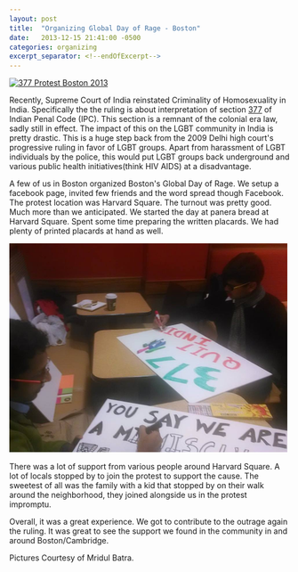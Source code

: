 ```yaml
---
layout: post
title:  "Organizing Global Day of Rage - Boston"
date:   2013-12-15 21:41:00 -0500
categories: organizing
excerpt_separator: <!--endOfExcerpt-->
---
```


<a data-flickr-embed="true"  href="https://www.flickr.com/photos/140593900@N05/albums/72157666323442572" title="377 Protest Boston 2013"><img src="https://farm2.staticflickr.com/1607/26083465845_90396292e1_z.jpg" width="640" height="360" alt="377 Protest Boston 2013"></a><script async src="//embedr.flickr.com/assets/client-code.js" charset="utf-8"></script>

<!--
<div id="fb-root"></div>
<script>(function(d, s, id) {
  var js, fjs = d.getElementsByTagName(s)[0];
  if (d.getElementById(id)) return;
  js = d.createElement(s); js.id = id;
  js.src = "//connect.facebook.net/en_US/sdk.js#xfbml=1&version=v2.5";
  fjs.parentNode.insertBefore(js, fjs);
}(document, 'script', 'facebook-jssdk'));</script>

<div class="fb-post" data-href="https://www.facebook.com/events/547260875364568/permalink/548845778539411/" data-width="500"><div class="fb-xfbml-parse-ignore"><blockquote cite="https://www.facebook.com/events/547260875364568/permalink/548845778539411/">Posted by <a href="#" role="button">Mridul Batra</a> on&nbsp;<a href="https://www.facebook.com/events/547260875364568/permalink/548845778539411/">Sunday, December 15, 2013</a></blockquote></div></div>
-->

Recently, Supreme Court of India reinstated Criminality of Homosexuality in India. Specifically the the ruling is about interpretation of section [377](https://www.wikiwand.com/en/Section_377_of_the_Indian_Penal_Code "377") of Indian Penal Code (IPC). This section is a remnant of the colonial era law, sadly still in effect. The impact of this on the LGBT community in India is pretty drastic. This is a huge step back from the 2009 Delhi high court's progressive ruling in favor of LGBT groups. Apart from harassment of LGBT individuals by the police, this would put LGBT groups back underground and various public health initiatives(think HIV AIDS) at a disadvantage.


A few of us in Boston organized Boston's Global Day of Rage. <!--endOfExcerpt--> We setup a facebook page, invited few friends and the word spread though Facebook. The protest location was Harvard Square. The turnout was pretty good. Much more than we anticipated. We started the day at panera bread at Harvard Square. Spent some time preparing the written placards. We had plenty of printed placards at hand as well.

<img src="/assets/377placards.jpg" width="500px" alt="Preparing placards"/>

There was a lot of support from various people around Harvard Square. A lot of locals stopped by to join the protest to support the cause. The sweetest of all was the family with a kid that stopped by on their walk around the neighborhood, they joined alongside us in the protest impromptu.  

Overall, it was a great experience. We got to contribute to the outrage again the ruling. It was great to see the support we found in the community in and around Boston/Cambridge. 



Pictures Courtesy of Mridul Batra.